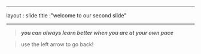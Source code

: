 _ _ _
  layout : slide
  title :"welcome to our second slide"
_ _ _
  >**_you can always learn better when you are at your own pace_**
  
  
 > use the left arrow to go back!
